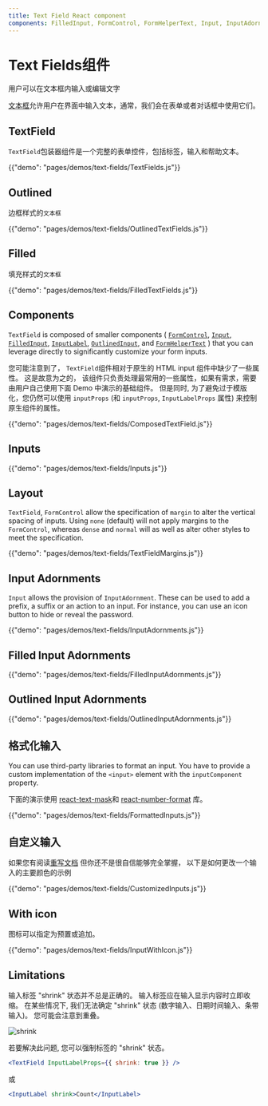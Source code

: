 ```yaml
---
title: Text Field React component
components: FilledInput, FormControl, FormHelperText, Input, InputAdornment, InputBase, InputLabel, OutlinedInput, TextField
---
```

# Text Fields组件

<p class="description">用户可以在文本框内输入或编辑文字</p>

[文本框](https://material.io/design/components/text-fields.html)允许用户在界面中输入文本，通常，我们会在表单或者对话框中使用它们。

## TextField

` TextField `包装器组件是一个完整的表单控件，包括标签，输入和帮助文本。

{{"demo": "pages/demos/text-fields/TextFields.js"}}

## Outlined

边框样式的`文本框`

{{"demo": "pages/demos/text-fields/OutlinedTextFields.js"}}

## Filled

填充样式的`文本框`

{{"demo": "pages/demos/text-fields/FilledTextFields.js"}}

## Components

`TextField` is composed of smaller components ( [`FormControl`](/api/form-control/), [`Input`](/api/input/), [`FilledInput`](/api/filled-input/), [`InputLabel`](/api/input-label/), [`OutlinedInput`](/api/outlined-input/), and [`FormHelperText`](/api/form-helper-text/) ) that you can leverage directly to significantly customize your form inputs.

您可能注意到了， `TextField`组件相对于原生的 HTML input 组件中缺少了一些属性。 这是故意为之的， 该组件只负责处理最常用的一些属性，如果有需求，需要由用户自己使用下面 Demo 中演示的基础组件。 但是同时, 为了避免过于模版化，您仍然可以使用 `inputProps` (和 `inputProps`, `InputLabelProps` 属性) 来控制原生组件的属性。

{{"demo": "pages/demos/text-fields/ComposedTextField.js"}}

## Inputs

{{"demo": "pages/demos/text-fields/Inputs.js"}}

## Layout

`TextField`, `FormControl` allow the specification of `margin` to alter the vertical spacing of inputs. Using `none` (default) will not apply margins to the `FormControl`, whereas `dense` and `normal` will as well as alter other styles to meet the specification.

{{"demo": "pages/demos/text-fields/TextFieldMargins.js"}}

## Input Adornments

`Input` allows the provision of `InputAdornment`. These can be used to add a prefix, a suffix or an action to an input. For instance, you can use an icon button to hide or reveal the password.

{{"demo": "pages/demos/text-fields/InputAdornments.js"}}

## Filled Input Adornments

{{"demo": "pages/demos/text-fields/FilledInputAdornments.js"}}

## Outlined Input Adornments

{{"demo": "pages/demos/text-fields/OutlinedInputAdornments.js"}}

## 格式化输入

You can use third-party libraries to format an input. You have to provide a custom implementation of the `<input>` element with the `inputComponent` property.

下面的演示使用 [react-text-mask](https://github.com/text-mask/text-mask)和 [react-number-format](https://github.com/s-yadav/react-number-format) 库。

{{"demo": "pages/demos/text-fields/FormattedInputs.js"}}

## 自定义输入

如果您有阅读[重写文档](/customization/overrides/) 但你还不是很自信能够完全掌握， 以下是如何更改一个输入的主要颜色的示例

{{"demo": "pages/demos/text-fields/CustomizedInputs.js"}}

## With icon

图标可以指定为预置或追加。

{{"demo": "pages/demos/text-fields/InputWithIcon.js"}}

## Limitations

输入标签 "shrink" 状态并不总是正确的。 输入标签应在输入显示内容时立即收缩。 在某些情况下, 我们无法确定 "shrink" 状态 (数字输入、日期时间输入、条带输入)。 您可能会注意到重叠。

![shrink](/static/images/text-fields/shrink.png)

若要解决此问题, 您可以强制标签的 "shrink" 状态。

```jsx
<TextField InputLabelProps={{ shrink: true }} />
```

或

```jsx
<InputLabel shrink>Count</InputLabel>
```